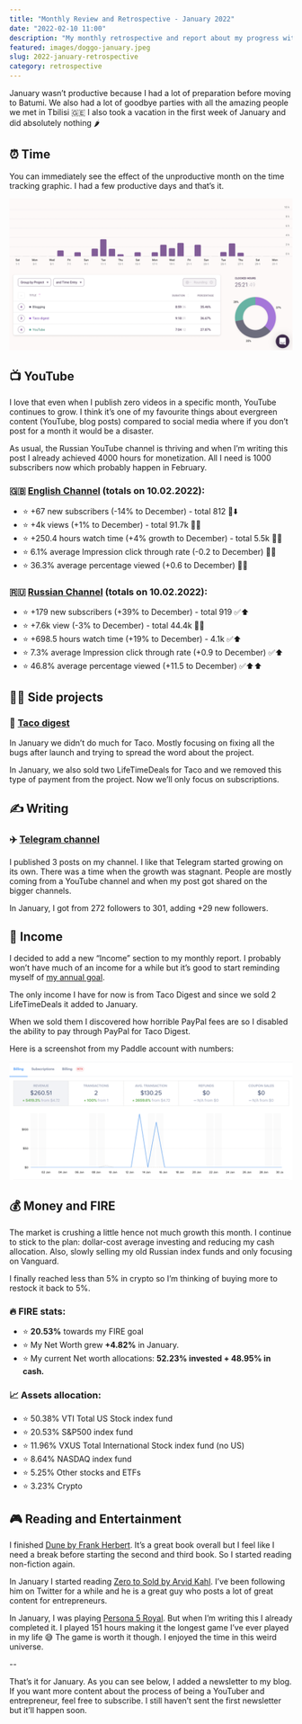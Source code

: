 ```yaml
---
title: "Monthly Review and Retrospective - January 2022"
date: "2022-02-10 11:00"
description: "My monthly retrospective and report about my progress with my projects, YouTube, finance and writing in January of 2022"
featured: images/doggo-january.jpeg
slug: 2022-january-retrospective
category: retrospective
---
```


January wasn’t productive because I had a lot of preparation before moving to Batumi. We also had a lot of goodbye parties with all the amazing people we met in Tbilisi 🇬🇪 I also took a vacation in the first week of January and did absolutely nothing 🌶

## **⏰ Time**

You can immediately see the effect of the unproductive month on the time tracking graphic. I had a few productive days and that’s it.

![Toggl January 2022 overview](./images/toggl-january.png)

## **📺 YouTube**

I love that even when I publish zero videos in a specific month, YouTube continues to grow. I think it’s one of my favourite things about evergreen content (YouTube, blog posts) compared to social media where if you don’t post for a month it would be a disaster.

As usual, the Russian YouTube channel is thriving and when I’m writing this post I already achieved 4000 hours for monetization. All I need is 1000 subscribers now which probably happen in February.

### **🇬🇧 [English Channel](https://youtube.com/DmitriiPashutskii) (totals on 10.02.2022):**

- ⭐️ +67 new subscribers (-14% to December) - total 812 🔴⬇️
- ⭐️ +4k views (+1% to December) - total 91.7k 🔵🆗
- ⭐️ +250.4 hours watch time (+4% growth to December) - total 5.5k 🔵🆗
- ⭐️ 6.1% average Impression click through rate (-0.2 to December) 🔵🆗
- ⭐️ 36.3% average percentage viewed (+0.6 to December) 🔵🆗

### **🇷🇺 [Russian Channel](https://youtube.com/ДмитрийПашутский) (totals on 10.02.2022):**

- ⭐️ +179 new subscribers (+39% to December) - total 919 ✅⬆️
- ⭐️ +7.6k view (-3% to December) - total 44.4k 🔵🆗
- ⭐️ +698.5 hours watch time (+19% to December) - 4.1k ✅⬆️
- ⭐️ 7.3% average Impression click through rate (+0.9 to December) ✅⬆️
- ⭐️ 46.8% average percentage viewed (+11.5 to December) ✅⬆️⬆️

## **👨‍💻 Side projects**

### **🌮 [Taco digest](https://tacodigest.com)**

In January we didn’t do much for Taco. Mostly focusing on fixing all the bugs after launch and trying to spread the word about the project.

In January, we also sold two LifeTimeDeals for Taco and we removed this type of payment from the project. Now we’ll only focus on subscriptions.

## **✍️ Writing**

### **✈️ [Telegram channel](https://t.me/another_way_out)**

I published 3 posts on my channel. I like that Telegram started growing on its own. There was a time when the growth was stagnant. People are mostly coming from a YouTube channel and when my post got shared on the bigger channels.

In January, I got from 272 followers to 301, adding +29 new followers.

## 💸 **Income**

I decided to add a new “Income” section to my monthly report. I probably won’t have much of an income for a while but it’s good to start reminding myself of [my annual goal](https://twitter.com/guar47/status/1478030865632477186).

The only income I have for now is from Taco Digest and since we sold 2 LifeTimeDeals it added to January.

When we sold them I discovered how horrible PayPal fees are so I disabled the ability to pay through PayPal for Taco Digest.

Here is a screenshot from my Paddle account with numbers:

![Paddle January 2022 overview](./images/paddle-january.png)

## **💰 Money and FIRE**

The market is crushing a little hence not much growth this month. I continue to stick to the plan: dollar-cost average investing and reducing my cash allocation. Also, slowly selling my old Russian index funds and only focusing on Vanguard.

I finally reached less than 5% in crypto so I’m thinking of buying more to restock it back to 5%.

### 🔥 **FIRE stats:**
- ⭐️ **20.53%** towards my FIRE goal
- ⭐️ My Net Worth grew **+4.82%** in January.
- ⭐️ My current Net worth allocations: **52.23% invested + 48.95% in cash.**

### 📈 **Assets allocation:**
- ⭐️ 50.38% VTI Total US Stock index fund
- ⭐️ 20.53% S&P500 index fund
- ⭐️ 11.96% VXUS Total International Stock index fund (no US)
- ⭐️ 8.64% NASDAQ index fund
- ⭐️ 5.25% Other stocks and ETFs
- ⭐️ 3.23% Crypto

## **🎮 Reading and Entertainment**

I finished [Dune by Frank Herbert](https://www.goodreads.com/book/show/43419431-dune). It’s a great book overall but I feel like I need a break before starting the second and third book. So I started reading non-fiction again.

In January I started reading [Zero to Sold by Arvid Kahl](https://www.goodreads.com/book/show/54323859-zero-to-sold). I’ve been following him on Twitter for a while and he is a great guy who posts a lot of great content for entrepreneurs.

In January, I was playing [Persona 5 Royal](https://store.playstation.com/en-us/product/UP0177-CUSA17416_00-PERSONA5R0000000/). But when I’m writing this I already completed it. I played 151 hours making it the longest game I’ve ever played in my life 😅 The game is worth it though. I enjoyed the time in this weird universe.

--

That’s it for January. As you can see below, I added a newsletter to my blog. If you want more content about the process of being a YouTuber and entrepreneur, feel free to subscribe. I still haven’t sent the first newsletter but it’ll happen soon.
